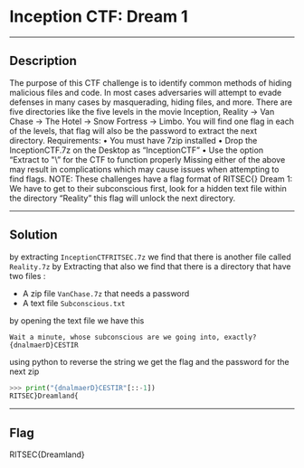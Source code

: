 # 							Inception CTF: Dream 1

---

## Description

The purpose of this CTF challenge is to  identify common methods of hiding malicious files and code. In most  cases adversaries will attempt to evade defenses in many cases by  masquerading, hiding files, and more. There are five directories like  the five levels in the movie Inception, Reality -> Van Chase ->  The Hotel -> Snow Fortress -> Limbo. You will find one flag in  each of the levels, that flag will also be the password to extract the  next directory. Requirements: • You must have 7zip installed • Drop the InceptionCTF.7z on the Desktop as “InceptionCTF” • Use the option “Extract to "<name of directory>\” for the CTF to function properly Missing either of the above may result in complications which may cause  issues when attempting to find flags. NOTE: These challenges have a flag format of RITSEC{} Dream 1: We have to get to their subconscious first, look for a hidden text file  within the directory “Reality” this flag will unlock the next directory.

---

## Solution

by extracting `InceptionCTFRITSEC.7z` we find that there is another file called `Reality.7z` by Extracting that also we find that there is a directory that have two files : 

- A zip file `VanChase.7z` that needs a password
- A text file `Subconscious.txt`

by opening the text file we have this

```
Wait a minute, whose subconscious are we going into, exactly? {dnalmaerD}CESTIR
```

using python to reverse the string we get the flag and the password for the next zip

```python
>>> print("{dnalmaerD}CESTIR"[::-1])
RITSEC}Dreamland{
```

---

## Flag

RITSEC{Dreamland}

